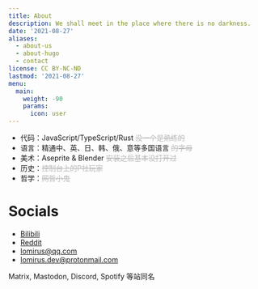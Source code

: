 ```yaml
---
title: About
description: We shall meet in the place where there is no darkness.
date: '2021-08-27'
aliases:
  - about-us
  - about-hugo
  - contact
license: CC BY-NC-ND
lastmod: '2021-08-27'
menu:
  main: 
    weight: -90
    params: 
      icon: user
---
```


- 代码：JavaScript/TypeScript/Rust <span style="opacity: 0.3">~~没一个是熟练的~~</span>
- 语言：精通中、英、日、韩、俄、意等多国语言 <span style="opacity: 0.3">~~的字母~~</span>
- 美术：Aseprite & Blender <span style="opacity: 0.3">~~安装之后基本没打开过~~</span>
- 历史：<span style="opacity: 0.3">~~控制台上的P社玩家~~</span> 
- 哲学：<span style="opacity: 0.3">~~网哲小鬼~~</span>

# Socials

* [Bilibili](https://space.bilibili.com/27590260)
* [Reddit](https://www.reddit.com/user/lomirus)
* <lomirus@qq.com>
* <lomirus.dev@protonmail.com>

Matrix, Mastodon, Discord, Spotify 等站同名

